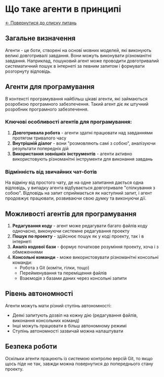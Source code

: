# Що таке агенти в принципі

[← Повернутися до списку питань](../agents.md)

## Загальне визначення

Агенти - це боти, створені на основі мовних моделей, які виконують великі довготривалі завдання. Вони можуть виконувати різноманітні завдання. Наприклад, пошуковий агент може проводити довготривалий систематичний пошук в інтернеті за певним запитом і формувати розгорнуту відповідь.

## Агенти для програмування

В контексті програмування найбільш цікаві агенти, які займаються розробкою програмного забезпечення. Такий агент діє як штучний розробник програмного забезпечення.

### Ключові особливості агентів для програмування:

1. **Довготривала робота** - агенти здатні працювати над завданнями протягом тривалого часу
2. **Внутрішній діалог** - вони "розмовляють самі з собою", аналізуючи результати попередніх дій
3. **Використання зовнішніх інструментів** - агенти активно використовують різноманітні інструменти для виконання завдань

### Відмінність від звичайних чат-ботів

На відміну від простого чату, де на одне запитання дається одна відповідь, у випадку агента відбувається довготривале "спілкування з собою". Відповідь на запит сприймається як наступний запит, і агент продовжує працювати, розвиваючи свою думку та виконуючи дії.

## Можливості агентів для програмування

1. **Редагування коду** - агент може редагувати багато файлів коду одночасно, виконуючи системне редагування проекту
2. **Пошук по проекту** - здійснює пошук як у коді проекту, так і в інтернеті
3. **Аналіз кодової бази** - формує початкове розуміння проекту, хоча і з обмеженнями
4. **Консольні команди** - може використовувати різноманітні консольні команди:
   - Робота з Git (коміти, гілки, тощо)
   - Перейменування та переміщення файлів
   - Взаємодія з базами даних через консольні запити

## Рівень автономності

Агенти можуть мати різний ступінь автономності:

- Деякі запитують дозвіл на кожну дію (редагування файлів, виконання консольних команд)
- Інші можуть працювати в більш автономному режимі
- Ступінь автономності зазвичай можна налаштувати

## Безпека роботи

Оскільки агенти працюють із системою контролю версій Git, то якщо щось піде не так, завжди можна повернутися до попереднього стану проекту.